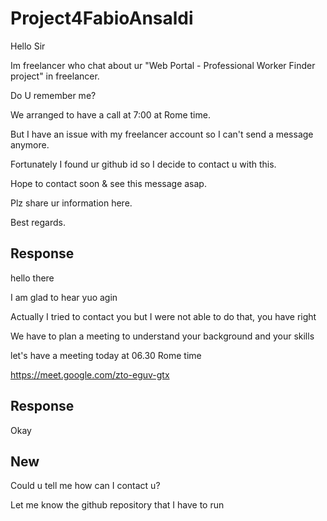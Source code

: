 # Project4FabioAnsaldi

Hello Sir

Im freelancer who chat about ur "Web Portal - Professional Worker Finder project" in freelancer.

Do U remember me?

We arranged to have a call at 7:00 at Rome time.

But I have an issue with my freelancer account so I can't send a message anymore.

Fortunately I found ur github id so I decide to contact u with this.

Hope to contact soon & see this message asap.

Plz share ur information here.

Best regards.


## Response

hello there

I am glad to hear yuo agin

Actually I tried to contact you but I were not able to do that, you have right 

We have to plan a meeting to understand your background and your skills 

let's have a meeting today at 06.30 Rome time

https://meet.google.com/zto-eguv-gtx


## Response

Okay

## New
Could u tell me how can I contact u?

Let me know the github repository that I have to run
